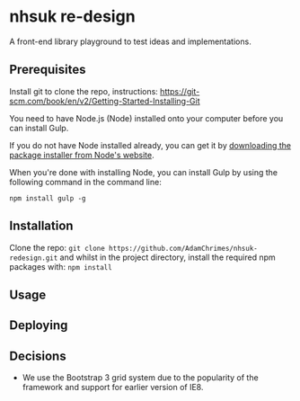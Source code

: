 # nhsuk re-design

A front-end library playground to test ideas and implementations.

## Prerequisites

Install git to clone the repo, instructions: https://git-scm.com/book/en/v2/Getting-Started-Installing-Git

You need to have Node.js (Node) installed onto your computer before you can install Gulp.

If you do not have Node installed already, you can get it by <a href="https://nodejs.org/">downloading the package installer from Node's website</a>.

When you're done with installing Node, you can install Gulp by using the following command in the command line:

`npm install gulp -g`

## Installation

Clone the repo: `git clone https://github.com/AdamChrimes/nhsuk-redesign.git` and whilst in the project directory, install the required npm packages with: `npm install`

## Usage

## Deploying

## Decisions

- We use the Bootstrap 3 grid system due to the popularity of the framework and support for earlier version of IE8.
